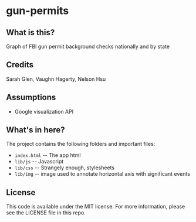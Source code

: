 gun-permits
===========

What is this?
-------------

Graph of FBI gun permit background checks nationally and by state

Credits
---------

Sarah Glen, Vaughn Hagerty, Nelson Hsu

Assumptions
-----------

* Google visualization API

What's in here?
---------------

The project contains the following folders and important files:

* ``index.html`` -- The app html
* ``lib/js`` -- Javascript
* ``lib/css`` -- Strangely enough, stylesheets
* ``lib/img`` -- image used to annotate horizontal axis with significant events

License
----------

This code is available under the MIT license. For more information, please see the LICENSE file in this repo.

